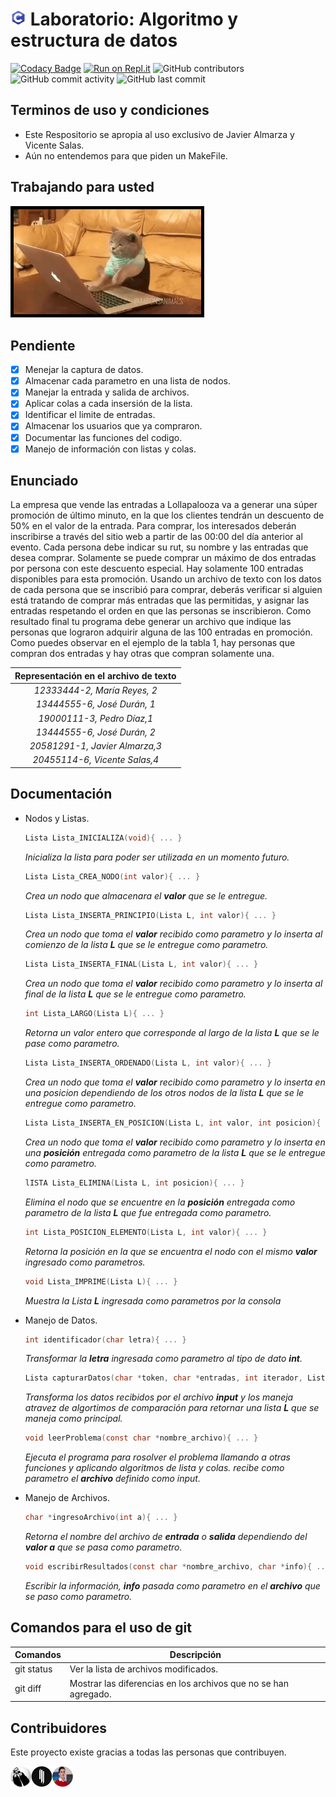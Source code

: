 # <span><img src="sourceImgs/a.png" width="25" alt="[c logo]"></span> Laboratorio: Algoritmo y estructura de datos

[![Codacy Badge](https://api.codacy.com/project/badge/Grade/13f922c7c8514fb295a0845687878d2e)](https://app.codacy.com/manual/JajoScript/LaboratorioC?utm_source=github.com&utm_medium=referral&utm_content=JajoScript/LaboratorioC&utm_campaign=Badge_Grade_Dashboard)
[![Run on Repl.it](https://repl.it/badge/github/JajoScript/LaboratorioC)](https://repl.it/github/JajoScript/LaboratorioC)
![GitHub contributors](https://img.shields.io/github/contributors/JajoScript/LaboratorioC?color=green)
![GitHub commit activity](https://img.shields.io/github/commit-activity/m/Jajoscript/LaboratorioC)
![GitHub last commit](https://img.shields.io/github/last-commit/JajoScript/LaboratorioC)

## Terminos de uso y condiciones
*   Este Respositorio se apropia al uso exclusivo de Javier Almarza y Vicente Salas.
*   Aún no entendemos para que piden un MakeFile.

## Trabajando para usted
<img src="./sourceImgs/a.gif" width="300" alt="gato trabajando" style="border:solid 5px black;">

## Pendiente
*   [x] Menejar la captura de datos.
*   [x] Almacenar cada parametro en una lista de nodos.
*   [x] Manejar la entrada y salida de archivos.
*   [x] Aplicar colas a cada insersión de la lista.
*   [x] Identificar el limite de entradas.
*   [x] Almacenar los usuarios que ya compraron.
*   [x] Documentar las funciones del codigo.
*   [x] Manejo de información con listas y colas.

## Enunciado
La empresa que vende las entradas a Lollapalooza va a generar una súper promoción de último minuto, en la que los clientes tendrán un descuento de 50% en el valor de la entrada. Para comprar, los interesados deberán inscribirse a través del sitio web a partir de las 00:00 del día anterior al evento. Cada persona debe indicar su rut, su nombre y las entradas que desea comprar. Solamente se puede comprar un máximo de dos entradas por persona con este descuento especial. Hay solamente 100 entradas disponibles para esta promoción. Usando un archivo de texto con los datos de cada persona que se inscribió para comprar, deberás verificar si alguien está tratando de comprar más entradas que las permitidas, y asignar las entradas respetando el orden en que las personas se inscribieron. Como resultado final tu programa debe generar un archivo que indique las personas que lograron adquirir alguna de las 100 entradas en promoción. Como puedes observar en el ejemplo de la tabla 1, hay personas que compran dos entradas y hay otras que compran solamente una.

| Representación en el archivo de texto |
|            :---:                      |
|    *12333444-2, María Reyes, 2*       |
|    *13444555-6, José Durán, 1*        |
|    *19000111-3, Pedro Díaz,1*         |
|    *13444555-6, José Durán, 2*        |
|    *20581291-1, Javier Almarza,3*     |
|    *20455114-6, Vicente Salas,4*      |

## Documentación
*   Nodos y Listas.

    ```c
    Lista Lista_INICIALIZA(void){ ... }
    ```

    *Inicializa la lista para poder ser utilizada en un momento futuro.*   

    ```c
    Lista Lista_CREA_NODO(int valor){ ... }
    ```

    *Crea un nodo que almacenara el **valor** que se le entregue.*

    ```c
    Lista Lista_INSERTA_PRINCIPIO(Lista L, int valor){ ... }
    ```

    *Crea un nodo que toma el **valor** recibido como parametro y lo inserta al comienzo de la lista **L** que se le entregue como parametro.*

    ```c
    Lista Lista_INSERTA_FINAL(Lista L, int valor){ ... }
    ```

    *Crea un nodo que toma el **valor** recibido como parametro y lo inserta al final de la lista **L** que se le entregue como parametro.*

    ```c
    int Lista_LARGO(Lista L){ ... }
    ```

    *Retorna un valor entero que corresponde al largo de la lista **L** que se le pase como parametro.*

    ```c
    Lista Lista_INSERTA_ORDENADO(Lista L, int valor){ ... }
    ```
    *Crea un nodo que toma el **valor** recibido como parametro y lo inserta en una posicion dependiendo de los otros nodos de la lista **L** que se le entregue como parametro.*

    ```c
    Lista Lista_INSERTA_EN_POSICION(Lista L, int valor, int posicion){ ... }
    ```
    *Crea un nodo que toma el **valor** recibido como parametro y lo inserta en una **posición** entregada como parametro de la lista **L** que se le entregue como parametro.*

    ```c
    lISTA Lista_ELIMINA(Lista L, int posicion){ ... }
    ```

    *Elimina el nodo que se encuentre en la **posición** entregada como parametro de la lista **L** que fue entregada como parametro.*

    ```c
    int Lista_POSICION_ELEMENTO(Lista L, int valor){ ... }
    ```

    *Retorna la posición en la que se encuentra el nodo con el mismo **valor** ingresado como parametros.*

    ```c
    void Lista_IMPRIME(Lista L){ ... }
    ```

    *Muestra la Lista **L** ingresada como parametros por la consola*

*   Manejo de Datos.

    ```c
    int identificador(char letra){ ... }
    ```
    *Transformar la **letra** ingresada como parametro al tipo de dato **int**.*

    ```c
    Lista capturarDatos(char *token, char *entradas, int iterador, Lista L){ ... }
    ```

    *Transforma los datos recibidos por el archivo **input** y los maneja atravez de algortimos de comparación para retornar una lista **L** que se maneja como principal.*
    
    ```c
    void leerProblema(const char *nombre_archivo){ ... }
    ```

    *Ejecuta el programa para rosolver el problema llamando a otras funciones y aplicando algoritmos de lista y colas. recibe como parametro el **archivo** definido como input.*

*   Manejo de Archivos.

    ```c
    char *ingresoArchivo(int a){ ... }
    ```

    *Retorna el nombre del archivo de **entrada** o **salida** dependiendo del **valor a** que se pasa como parametro.*

    ```c
    void escribirResultados(const char *nombre_archivo, char *info){ ... }
    ```

    *Escribir la información, **info** pasada como parametro en el **archivo** que se paso como parametro.* 
    
## Comandos para el uso de git

| Comandos   | Descripción                                                     |
| ---        | ---                                                             |
| git status | Ver la lista de archivos modificados.                           |
| git diff   | Mostrar las diferencias en los archivos que no se han agregado. |

## Contribuidores
Este proyecto existe gracias a todas las personas que contribuyen.

<img src="./sourceImgs/b.png" width="100"/>
